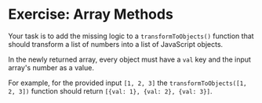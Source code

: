 # Exercise: Array Methods

Your task is to add the missing logic to a `transformToObjects()` function that should transform a list of numbers into a list of JavaScript objects.

In the newly returned array, every object must have a `val` key and the input array's number as a value.

For example, for the provided input `[1, 2, 3]` the `transformToObjects([1, 2, 3])` function should return `[{val: 1}, {val: 2}, {val: 3}]`.

